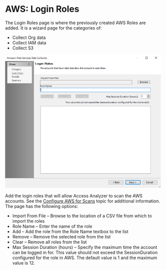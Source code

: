 # AWS: Login Roles

The Login Roles page is where the previously created AWS Roles are added. It is a wizard page for the categories of:

- Collect Org data
- Collect IAM data
- Collect S3

![AWS Query Login Roles](/static/img/product_docs/accessanalyzer/accessanalyzer/enterpriseauditor/admin/datacollector/aws/loginroles.png)

Add the login roles that will allow Access Analyzer to scan the AWS accounts. See the [Configure AWS for Scans](/docs/product_docs/accessanalyzer/accessanalyzer/enterpriseauditor/requirements/target/config/aws.md) topic for additional information. The page has the following options:

- Import From File – Browse to the location of a CSV file from which to import the roles
- Role Name – Enter the name of the role
- Add – Add the role from the Role Name textbox to the list
- Remove – Remove the selected role from the list
- Clear – Remove all roles from the list
- Max Session Duration (hours) – Specify the maximum time the account can be logged in for. This value should not exceed the SessionDuration configured for the role in AWS. The default value is 1 and the maximum value is 12.

